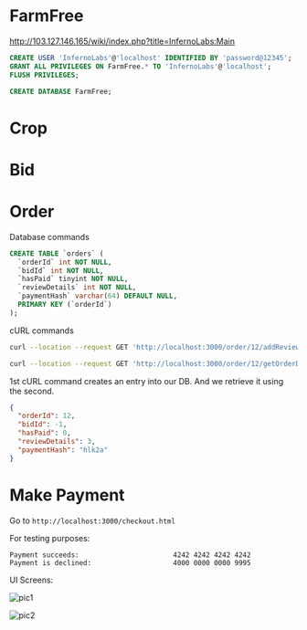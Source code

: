 # FarmFree

http://103.127.146.165/wiki/index.php?title=InfernoLabs:Main

```sql
CREATE USER 'InfernoLabs'@'localhost' IDENTIFIED BY 'password@12345';
GRANT ALL PRIVILEGES ON FarmFree.* TO 'InfernoLabs'@'localhost';
FLUSH PRIVILEGES;

CREATE DATABASE FarmFree;
```

# Crop

# Bid

# Order

Database commands

```sql
CREATE TABLE `orders` (
  `orderId` int NOT NULL,
  `bidId` int NOT NULL,
  `hasPaid` tinyint NOT NULL,
  `reviewDetails` int NOT NULL,
  `paymentHash` varchar(64) DEFAULT NULL,
  PRIMARY KEY (`orderId`)
);
```

cURL commands

```bash
curl --location --request GET 'http://localhost:3000/order/12/addReview?reviewDetails=3'

curl --location --request GET 'http://localhost:3000/order/12/getOrderDetails'
```

1st cURL command creates an entry into our DB.
And we retrieve it using the second.

```json
{
  "orderId": 12,
  "bidId": -1,
  "hasPaid": 0,
  "reviewDetails": 3,
  "paymentHash": "hlk2a"
}
```

# Make Payment

Go to `http://localhost:3000/checkout.html`

For testing purposes:

```
Payment succeeds:                       4242 4242 4242 4242
Payment is declined:                    4000 0000 0000 9995
```

UI Screens:

![pic1](https://user-images.githubusercontent.com/40122794/124977485-27848800-e04e-11eb-9c62-401bb69390d0.png)

![pic2](https://user-images.githubusercontent.com/40122794/124955586-c7351c80-e034-11eb-882b-cef47e547408.png)
